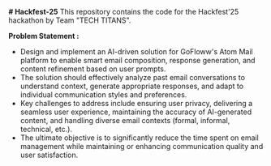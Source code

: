 **# Hackfest-25**
This repository contains the code for the Hackfest'25 hackathon by Team "TECH TITANS".

**Problem Statement :**

- Design and implement an AI-driven solution for GoFloww's Atom Mail platform to enable smart email composition, response generation, and content refinement based on user prompts.
- The solution should effectively analyze past email conversations to understand context, generate appropriate responses, and adapt to individual communication styles and preferences.
- Key challenges to address include ensuring user privacy, delivering a seamless user experience, maintaining the accuracy of AI-generated content, and handling diverse email contexts (formal, informal, technical, etc.).
- The ultimate objective is to significantly reduce the time spent on email management while maintaining or enhancing communication quality and user satisfaction.
